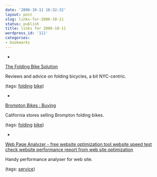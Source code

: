 ```yaml
---
date: '2006-10-11 16:32:32'
layout: post
slug: links-for-2006-10-11
status: publish
title: links for 2006-10-11
wordpress_id: '111'
categories:
- bookmarks
---
```



	
  * 
		

[The Folding Bike Solution](http://www.transalt.org/features/foldingbike.html)


		

Reviews and advice on folding bicycles, a bit NYC-centric.


		

(tags: [folding](http://del.icio.us/eob/folding) [bike](http://del.icio.us/eob/bike))


	

	
  * 
		

[Brompton Bikes : Buying](http://www.bromptonbicycle.co.uk/index.cfm?fuseaction=buying.dealers&RegionID=37&countryID=22)


		

California stores selling Brompton folding bikes.


		

(tags: [folding](http://del.icio.us/eob/folding) [bike](http://del.icio.us/eob/bike))


	

	
  * 
		

[Web Page Analyzer - free website optimization tool website speed test check website performance report from web site optimization](http://www.websiteoptimization.com/services/analyze/)


		

Handy performance analyser for web site.


		

(tags: [service](http://del.icio.us/eob/service))


	



